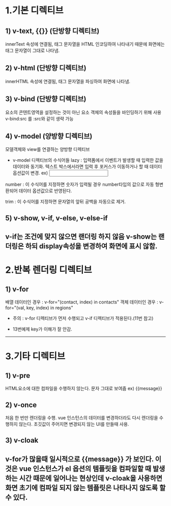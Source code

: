 # 1.기본 디렉티브
## 1) v-text, {{}} (단방향 디렉티브)
innerText 속성에 연결됨, 태그 문자열을 HTML 인코딩하여 나타내기 때문에 화면에는 태그 문자열이 그대로 나타냄.

## 2) v-html (단방향 디렉티브)
innerHTML 속성에 연결됨, 태그 문자열을 파싱하여 화면에 나타냄.

## 3) v-bind (단방향 디렉티브)
요소의 콘텐트영역을 설정하는 것이 아닌 요소 객체의 속성들을 바인딩하기 위해 사용
v-bind:src 를 :src와 같이 생략 가능

## 4) v-model (양방향 디렉티브)
모델객체와 view를 연결하는 양방향 디렉티브

* v-model 디렉티브의 수식어들
lazy : 입력폼에서 이벤트가 발생할 때 입력한 값을 데이터와 동기화. 텍스트 박스에서라면 입력 후 포커스가 이동하거나 할 때 데이터 옵션값이 변경.
ex) <input type="text" v-model.lazy="name">

number : 이 수식어를 지정하면 숫자가 입력될 경우 number타입의 값으로 자동 형변환되어 데이터 옵션값으로 반영된다.

trim : 이 수식어를 지정하면 문자열의 앞뒤 공백을 자동으로 제거.

## 5) v-show, v-if, v-else, v-else-if
v-if는 조건에 맞지 않으면 랜더링 하지 않음
v-show는 랜더링은 하되 display속성을 변경하여 화면에 표시 않함.
---

# 2.반복 렌더링 디렉티브
## 1) v-for
배열 데이터인 경우 : v-for="(contact, index) in contacts"
객체 데이터인 경우 : v-for="(val, key, index) in regions"

* 주의 : v-for 디렉티브가 먼저 수행되고 v-if 디렉티브가 적용된다.(11번 참고)

* 13번예제 key가 이해가 잘 안감.

---

# 3.기타 디렉티브
## 1) v-pre
HTML요소에 대한 컴파일을 수행하지 않는다.
문자 그대로 보여줌 
ex) {{message}}

## 2) v-once
처음 한 번만 렌더링을 수행.
vue 인스턴스의 데이터를 변경하더라도 다시 렌더링을 수행하지 않는다.
초깃값이 주어지면 변경되지 않는 UI를 만들때 사용.

## 3) v-cloak
v-for가 많을때 일시적으로 {{message}} 가 보인다.
이것은 vue 인스턴스가 el 옵션의 템플릿을 컴파일할 때 발생하는 시간 때문에 일어나는 현상인데 v-cloak을 사용하면 화면 초기에 컴파일 되지 않는 템플릿은 나타나지 않도록 할 수 있다.
---
